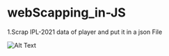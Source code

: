 # webScapping_in-JS
1.Scrap IPL-2021 data of player and put it in a json File




![Alt Text](https://s9.gifyu.com/images/web-scrap.gif)
